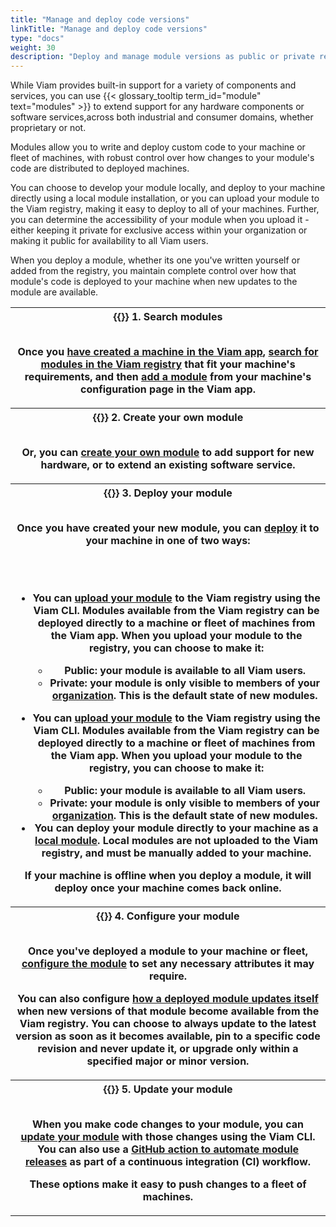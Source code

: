 ```yaml
---
title: "Manage and deploy code versions"
linkTitle: "Manage and deploy code versions"
type: "docs"
weight: 30
description: "Deploy and manage module versions as public or private resources with the Viam CLI."
---
```


While Viam provides built-in support for a variety of components and services, you can use {{< glossary_tooltip term_id="module" text="modules" >}} to extend support for any hardware components or software services,across both industrial and consumer domains, whether proprietary or not.

Modules allow you to write and deploy custom code to your machine or fleet of machines, with robust control over how changes to your module's code are distributed to deployed machines.

You can choose to develop your module locally, and deploy to your machine directly using a local module installation, or you can upload your module to the Viam registry, making it easy to deploy to all of your machines.
Further, you can determine the accessibility of your module when you upload it - either keeping it private for exclusive access within your organization or making it public for availability to all Viam users.

When you deploy a module, whether its one you've written yourself or added from the registry, you maintain complete control over how that module's code is deployed to your machine when new updates to the module are available.

<table>
  <tr>
    <th>{{<imgproc src="/ml/collect.svg" class="fill alignleft" style="max-width: 150px" alt="ml collect icon">}}
      <b>1. Search modules</b>
      <br><br>
      <p>Once you <a href="/fleet/machines/#add-a-new-robot">have created a machine in the Viam app</a>, <a href="/registry/configure/">search for modules in the Viam registry</a> that fit your machine's requirements, and then <a href="/registry/configure/#add-a-modular-resource-from-the-viam-registry">add a module</a> from your machine's configuration page in the Viam app.</p>
    </th>
  </tr>
  <tr>
    <th>{{<imgproc src="/ml/configure.svg" class="fill alignleft" style="max-width: 150px" declaredimensions=true alt="ml configure icon">}}
      <b>2. Create your own module</b>
      <br><br>
      <p>Or, you can <a href="https://docs.viam.com/registry/create/">create your own module</a> to add support for new hardware, or to extend an existing software service.</p>
    </th>
  </tr>
  <tr>
    <th>{{<imgproc src="/ml/deploy.svg" class="fill alignleft" style="max-width: 150px" declaredimensions=true alt="ml deploy icon">}}
      <b>3. Deploy your module</b>
      <br><br>
      <p>Once you have created your new module, you can <a href="/registry/upload/">deploy</a> it to your machine in one of two ways:</p><br><br>
      <ul>
        <li>
            You can <a href="/registry/upload/">upload your module</a> to the Viam registry using the Viam CLI. Modules available from the Viam registry can be deployed directly to a machine or fleet of machines from the Viam app. When you upload your module to the registry, you can choose to make it:
        </li>
        <ul>
            <li>
                <b>Public:</b> your module is available to all Viam users.
            </li>
            <li>
                <b>Private:</b> your module is only visible to members of your <a href="/fleet/organizations/">organization</a>. This is the default state of new modules.
            </li>
        </ul>
       </ul>
        <ul>
            <li>
            You can <a href="/registry/upload/">upload your module</a> to the Viam registry using the Viam CLI. Modules available from the Viam registry can be deployed directly to a machine or fleet of machines from the Viam app. When you upload your module to the registry, you can choose to make it:
            </li>
            <ul>
                <li>
                    <b>Public:</b> your module is available to all Viam users.
                </li>
                <li>
                    <b>Private:</b> your module is only visible to members of your <a href="/fleet/organizations/">organization</a>. This is the default state of new modules.
                </li>
            </ul>
            <li>
                You can deploy your module directly to your machine as a <a href="/registry/configure/#local-modules">local module</a>. Local modules are not uploaded to the Viam registry, and must be manually added to your machine.
            </li>
        </ul>
        <p> If your machine is offline when you deploy a module, it will deploy once your machine comes back online.</p>
    </th>
  </tr>
  <tr>
    <th>{{<imgproc src="/ml/configure.svg" class="fill alignleft" style="max-width: 150px" declaredimensions=true alt="ml deploy icon">}}
      <b>4. Configure your module
      <br><br>
      <p>Once you've deployed a module to your machine or fleet, <a href="https://docs.viam.com/registry/configure/#edit-the-configuration-of-a-module-from-the-viam-registry">configure the module</a> to set any necessary attributes it may require.</p>
      <p>You can also configure <a href="/registry/configure/#configure-version-update-management-for-a-registry-module">how a deployed module updates itself</a> when new versions of that module become available from the Viam registry. You can choose to always update to  the latest version as soon as it becomes available, pin to a specific code revision and never update it, or upgrade only within a specified major or minor version.</p>
    </th>
  </tr>
  <tr>
    <th>{{<imgproc src="/build/configure/services/icons/navigation.svg" class="fill alignleft" style="max-width: 150px" declaredimensions=true alt="controller icon">}}
      <b>5. Update your module</b>
      <br><br>
      <p>When you make code changes to your module, you can <a href="/registry/upload/#update-an-existing-module">update your module</a> with those changes using the Viam CLI. You can also use a <a href="/registry/upload/#update-an-existing-module-using-a-github-action">GitHub action to automate module releases</a> as part of a continuous integration (CI) workflow.</p>
      <p>These options make it easy to push changes to a fleet of machines.</p>
    </th>
  </tr>
</table>
